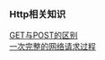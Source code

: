 ### Http相关知识  

[GET与POST的区别](library/Get_Post.md)  
[一次完整的网络请求过程](library/a_complete_network_request_process.md)    

